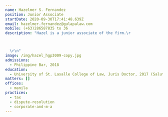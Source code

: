 ```yaml
---
name: Hazelmer S. Fernandez
position: Junior Associate
startDate: 2020-09-30T17:41:48.639Z
email: hazelmer.fernandez@gulapalaw.com
mobile: (+63)286587835 to 36
description: "Hazel is a junior associate of the firm.\r



  \r\n"
image: /img/hazel_hgp3009-copy.jpg
admissions:
  - Philippine Bar, 2018
education:
  - University of St. Lasalle College of Law, Juris Doctor, 2017 (Salutatorian)
matters: []
offices:
  - manila
practices:
  - tax
  - dispute-resolution
  - corporate-and-m-a
---
```

